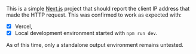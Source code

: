 This is a simple [Next.js](https://nextjs.org/) project that should report
the client IP address that made the HTTP request. This was confirmed to
work as expected with:

* [x] Vercel,
* [x] Local development environment started with `npm run dev`.

As of this time, only a standalone output environment remains untested.
